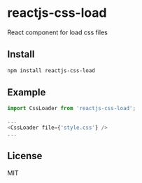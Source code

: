 # reactjs-css-load
React component for load css files

## Install

```bash
npm install reactjs-css-load
```

## Example

```javascript
import CssLoader from 'reactjs-css-load';

...
<CssLoader file={'style.css'} />
...

```

## License

MIT
